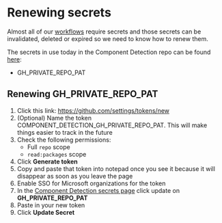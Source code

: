 # Renewing secrets

Almost all of our [workflows](../.github/workflows) require secrets and those secrets can be invalidated, deleted or expired so we need to know how to renew them.

The secrets in use today in the Component Detection repo can be found [here](https://github.com/microsoft/component-detection/settings/secrets):

* GH_PRIVATE_REPO_PAT

## Renewing GH_PRIVATE_REPO_PAT

1. Click this link: https://github.com/settings/tokens/new
1. (Optional) Name the token COMPONENT_DETECTION_GH_PRIVATE_REPO_PAT. This will make things easier to track in the future
1. Check the following permissions:
    * Full `repo` scope
    * `read:packages` scope
1. Click **Generate token** 
1. Copy and paste that token into notepad once you see it because it will disappear as soon as you leave the page
1. Enable SSO for Microsoft organizations for the token
1. In the [Component Detection secrets page](https://github.com/microsoft/component-detection/settings/secrets) click update on **GH_PRIVATE_REPO_PAT**
1. Paste in your new token
1. Click **Update Secret**
